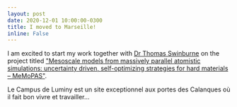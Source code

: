 ```yaml
---
layout: post
date: 2020-12-01 10:00:00-0300
title: I moved to Marseille!
inline: False
---
```


I am excited to start my work together with [Dr Thomas Swinburne](https://tomswinburne.github.io/) on the project titled ["Mesoscale models from massively parallel atomistic simulations: uncertainty driven, self-optimizing strategies for hard materials – MeMoPAS"](https://anr.fr/Project-ANR-19-CE46-0006).

<div class="row">
    <div class="col-sm mt-3 mt-md-0">
        <img class="img-fluid rounded z-depth-1" src="{{ '/assets/img/Lyminy.jpg' | relative_url }}" alt="" title="Accuel de Luminy"/>
    </div>
</div>
<div class="caption">
    Le Campus de Luminy est un site exceptionnel aux portes des Calanques où il fait bon vivre et travailler...
</div>
